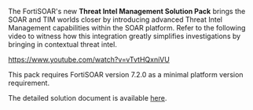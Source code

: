 The FortiSOAR's new **Threat Intel Management Solution Pack** brings the SOAR and TIM worlds closer by introducing advanced Threat Intel Management capabilities within the SOAR platform. Refer to the following video to witness how this integration greatly simplifies investigations by bringing in contextual threat intel.

https://www.youtube.com/watch?v=vTvtHQxniVU

This pack requires FortiSOAR version 7.2.0 as a minimal platform version requirement.

The detailed solution document is available [here](https://github.com/fortinet-fortisoar/solution-pack-threat-intel-management/blob/develop/docs/README.md).
